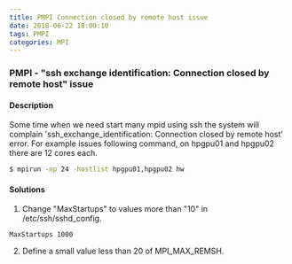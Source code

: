 ```yaml
---
title: PMPI Connection closed by remote host issue
date: 2018-06-22 18:00:10
tags: PMPI
categories: MPI
---
```


### PMPI - "ssh exchange identification: Connection closed by remote host" issue

#### Description

Some time when we need start many mpid using ssh the system will complain 'ssh_exchange_identification: Connection closed by remote host' error. For example issues following command, on hpgpu01 and hpgpu02 there are 12 cores each.

```bash
$ mpirun -np 24 -hostlist hpgpu01,hpgpu02 hw
```
<!--more-->
#### Solutions

1) Change "MaxStartups" to values more than "10" in /etc/ssh/sshd_config.

```
MaxStartups 1000
```

2) Define a small value less than 20 of MPI_MAX_REMSH.